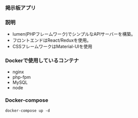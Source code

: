 ### 掲示板アプリ

### 説明
- lumen(PHPフレームワーク)でシンプルなAPIサーバーを構築。
- フロントエンドはReact/Reduxを使用。
- CSSフレームワークはMaterial-UIを使用
### Dockerで使用しているコンテナ
- nginx
- php-fpm
- MySQL
- node
### Docker-compose   
`docker-compose up -d`

 